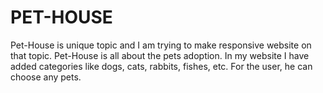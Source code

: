 # PET-HOUSE
Pet-House is unique topic and I am trying to make responsive website on  that topic. Pet-House is all about the pets adoption. In my website I have  added categories like dogs, cats, rabbits, fishes, etc. For the user, he can  choose any pets.
